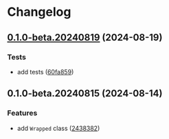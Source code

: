 # Changelog

## [0.1.0-beta.20240819](https://github.com/MuXiu1997/let-also/compare/v0.1.0-beta.20240815...v0.1.0-beta.20240819) (2024-08-19)


### Tests

* add tests ([60fa859](https://github.com/MuXiu1997/let-also/commit/60fa85971821311a9db4f2be06e9c39607372126))

## 0.1.0-beta.20240815 (2024-08-14)


### Features

* add `Wrapped` class ([2438382](https://github.com/MuXiu1997/let-alse/commit/2438382f9f5d76718c1646943dcce8751bd3818a))
